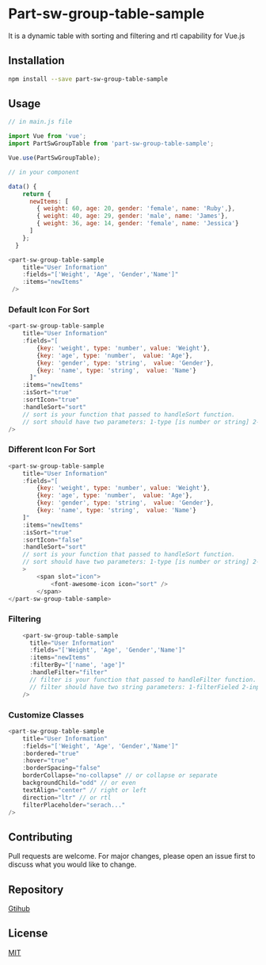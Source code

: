 # Part-sw-group-table-sample

It is a dynamic table with sorting and filtering and rtl capability for Vue.js

## Installation

```bash
npm install --save part-sw-group-table-sample

```

## Usage


```javascript
// in main.js file

import Vue from 'vue';
import PartSwGroupTable from 'part-sw-group-table-sample';

Vue.use(PartSwGroupTable);

```

```javascript
// in your component

data() {
    return {
      newItems: [
        { weight: 60, age: 20, gender: 'female', name: 'Ruby',},
        { weight: 40, age: 29, gender: 'male', name: 'James'},
        { weight: 36, age: 14, gender: 'female', name: 'Jessica'}
      ]
    };
  }

```

```javascript
<part-sw-group-table-sample
    title="User Information"
    :fields="['Weight', 'Age', 'Gender','Name']"
    :items="newItems"
 />

```

### Default Icon For Sort

```javascript
<part-sw-group-table-sample
    title="User Information"
    :fields="[
        {key: 'weight', type: 'number', value: 'Weight'},
        {key: 'age', type: 'number',  value: 'Age'},
        {key: 'gender', type: 'string',  value: 'Gender'},
        {key: 'name', type: 'string',  value: 'Name'}
      ]"
    :items="newItems"
    :isSort="true"
    :sortIcon="true"
    :handleSort="sort"
    // sort is your function that passed to handleSort function.
    // sort should have two parameters: 1-type [is number or string] 2-fieldName
/>

```

### Different Icon For Sort

```javascript
<part-sw-group-table-sample
    title="User Information"
    :fields="[
        {key: 'weight', type: 'number', value: 'Weight'},
        {key: 'age', type: 'number',  value: 'Age'},
        {key: 'gender', type: 'string',  value: 'Gender'},
        {key: 'name', type: 'string',  value: 'Name'}
    ]"
    :items="newItems"
    :isSort="true"
    :sortIcon="false"
    :handleSort="sort"
    // sort is your function that passed to handleSort function.
    // sort should have two parameters: 1-type [is number or string] 2-fieldName
    >
        <span slot="icon">
            <font-awesome-icon icon="sort" />
        </span>
</part-sw-group-table-sample>

```

### Filtering

```javascript
    <part-sw-group-table-sample
      title="User Information"
      :fields="['Weight', 'Age', 'Gender','Name']"
      :items="newItems"
      :filterBy="['name', 'age']"
      :handleFilter="filter"
      // filter is your function that passed to handleFilter function.
      // filter should have two string parameters: 1-filterFieled 2-inputValue.
    />
```

### Customize Classes

```javascript
<part-sw-group-table-sample
    title="User Information"
    :fields="['Weight', 'Age', 'Gender','Name']"
    :bordered="true"
    :hover="true"
    :borderSpacing="false"
    borderCollapse="no-collapse" // or collapse or separate
    backgroundChild="odd" // or even
    textAlign="center" // right or left
    direction="ltr" // or rtl
    filterPlaceholder="serach..."
/>

```

## Contributing
Pull requests are welcome. For major changes, please open an issue first to discuss what you would like to change.

## Repository
[Gtihub](https://github.com/malihe1991/part-sw-group-table-sample)

## License
[MIT](https://choosealicense.com/licenses/mit/)